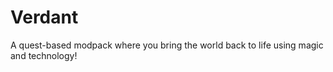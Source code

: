 # Verdant
A quest-based modpack where you bring the world back to life using magic and technology! 
